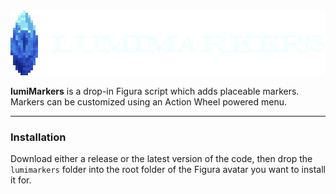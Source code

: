 <img src="https://github.com/lumiscosity/lumimarkers/blob/main/logo.png" alt="lumiMarkers"/>

**lumiMarkers** is a drop-in Figura script which adds placeable markers. Markers can be customized using an Action Wheel powered menu.

---

### Installation
Download either a release or the latest version of the code, then drop the `lumimarkers` folder into the root folder of the Figura avatar you want to install it for.

